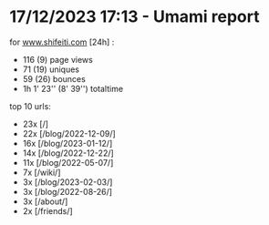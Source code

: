 # 17/12/2023 17:13 - Umami report
for www.shifeiti.com [24h] :

 - 116 (9) page views
 - 71 (19) uniques
 - 59 (26) bounces
 - 1h 1' 23'' (8' 39'') totaltime


top 10 urls:
 - 23x [/]
 - 22x [/blog/2022-12-09/]
 - 16x [/blog/2023-01-12/]
 - 14x [/blog/2022-12-22/]
 - 11x [/blog/2022-05-07/]
 - 7x [/wiki/]
 - 3x [/blog/2023-02-03/]
 - 3x [/blog/2022-08-26/]
 - 3x [/about/]
 - 2x [/friends/]


